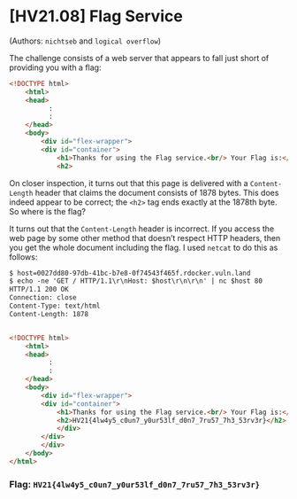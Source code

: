 # [HV21.08] Flag Service
(Authors: `nichtseb` and `logical overflow`)

The challenge consists of a web server that appears to fall just short of providing you with a flag:

```html
<!DOCTYPE html>
    <html>
    <head>
          :
          :
    </head>
    <body>
        <div id="flex-wrapper">
        <div id="container">
            <h1>Thanks for using the Flag service.<br/> Your Flag is:</h1>
            <h2>
```

On closer inspection, it turns out that this page is delivered with a `Content-Length` header that claims the document consists of 1878 bytes. This does indeed appear to be correct; the `<h2>` tag ends exactly at the 1878th byte. So where is the flag?

It turns out that the `Content-Length` header is incorrect. If you access the web page by some other method that doesn’t respect HTTP headers, then you get the whole document including the flag. I used `netcat` to do this as follows:

```html
$ host=0027dd80-97db-41bc-b7e8-0f74543f465f.rdocker.vuln.land
$ echo -ne 'GET / HTTP/1.1\r\nHost: $host\r\n\r\n' | nc $host 80
HTTP/1.1 200 OK
Connection: close
Content-Type: text/html
Content-Length: 1878


<!DOCTYPE html>
    <html>
    <head>
          :
          :
    </head>
    <body>
        <div id="flex-wrapper">
        <div id="container">
            <h1>Thanks for using the Flag service.<br/> Your Flag is:</h1>
            <h2>HV21{4lw4y5_c0un7_y0ur53lf_d0n7_7ru57_7h3_53rv3r}</h2>
            </div>
        </div>
        </div>
    </body>
</html>
```

### Flag: `HV21{4lw4y5_c0un7_y0ur53lf_d0n7_7ru57_7h3_53rv3r}`
